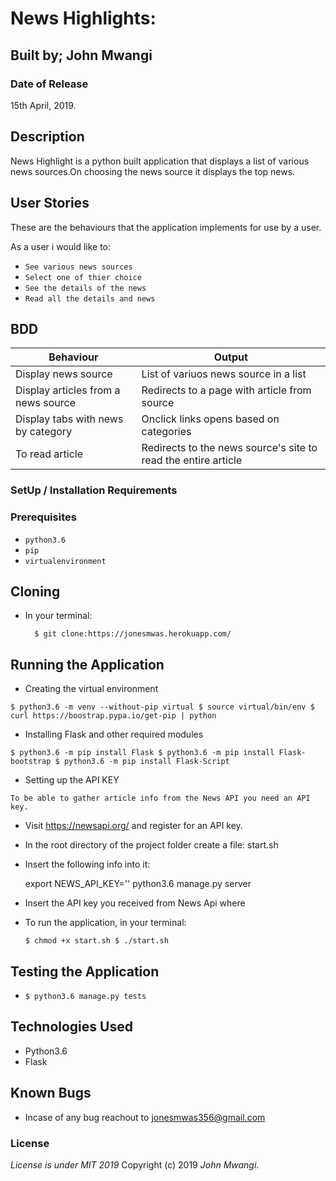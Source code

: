  # News Highlights:

## Built by; John Mwangi

### Date of Release

15th April, 2019.

## Description

News Highlight is a python built application that displays a list of various news sources.On choosing the news source it displays the top news.

## User Stories
These are the behaviours that the  application
implements for use by a user.

As a user i would like to:

* `See various news sources`
* `Select one of thier choice`
* `See the details of the news`
* `Read all the details and news`

## BDD

| Behaviour                           | Output                                                         |
|-------------------------------------|----------------------------------------------------------------|
| Display news source                 | List of variuos news source in a list                          |
| Display articles from a news source | Redirects to a page with article from source                   |
| Display tabs with news by category  | Onclick links opens based on categories                        |
| To read article                     | Redirects to the news source's site to read the entire article | -->

### SetUp / Installation Requirements

### Prerequisites

* `python3.6`
* `pip`
* `virtualenvironment`

## Cloning
* In your terminal:

        $ git clone:https://jonesmwas.herokuapp.com/

## Running the Application

* Creating the virtual environment

`$ python3.6 -m venv --without-pip virtual
 $ source virtual/bin/env
 $ curl https://boostrap.pypa.io/get-pip | python`

* Installing Flask and other required modules

`$ python3.6 -m pip install Flask
 $ python3.6 -m pip install Flask-bootstrap
 $ python3.6 -m pip install Flask-Script`

 * Setting up the API KEY

 `To be able to gather article info from the News API you need an API key.`

  * Visit https://newsapi.org/ and register for an API key.
  * In the root directory of the project folder create a file: start.sh
  * Insert the following info into it:

      export NEWS_API_KEY='<Your-Api-Key>'
      python3.6 manage.py server

  * Insert the API key you received from News Api where
     <Your-Api-Key>
  * To run the application, in your terminal:

      `$ chmod +x start.sh
      $ ./start.sh`


## Testing the Application

*  `$ python3.6 manage.py tests`

## Technologies Used
* Python3.6
* Flask

## Known Bugs
* Incase of any bug reachout to jonesmwas356@gmail.com

### License
*License is under MIT 2019*
Copyright (c) 2019 *John Mwangi*.
